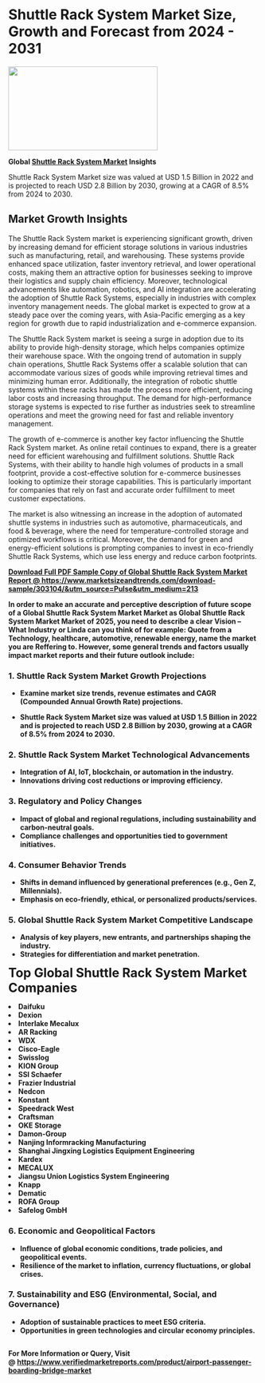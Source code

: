 <H1>Shuttle Rack System Market Size, Growth and Forecast from 2024 - 2031</H1><img class="aligncenter size-medium wp-image-584254" src="https://thirdeyenews.in/wp-content/uploads/2024/09/Global-Market-Research-300x168.jpeg" alt="" width="300" height="168" /><p><strong>Global&nbsp;<a href="https://www.marketsizeandtrends.com/download-sample/303104/&amp;utm_source=Pulse&amp;utm_medium=213">Shuttle Rack System Market</a> Insights</strong></p><p>Shuttle Rack System Market size was valued at USD 1.5 Billion in 2022 and is projected to reach USD 2.8 Billion by 2030, growing at a CAGR of 8.5% from 2024 to 2030.</p><p><h2>Market Growth Insights</h2> <p>The Shuttle Rack System market is experiencing significant growth, driven by increasing demand for efficient storage solutions in various industries such as manufacturing, retail, and warehousing. These systems provide enhanced space utilization, faster inventory retrieval, and lower operational costs, making them an attractive option for businesses seeking to improve their logistics and supply chain efficiency. Moreover, technological advancements like automation, robotics, and AI integration are accelerating the adoption of Shuttle Rack Systems, especially in industries with complex inventory management needs. The global market is expected to grow at a steady pace over the coming years, with Asia-Pacific emerging as a key region for growth due to rapid industrialization and e-commerce expansion.</p> <p><strong><a href="#"></a></strong></p> <p>The Shuttle Rack System market is seeing a surge in adoption due to its ability to provide high-density storage, which helps companies optimize their warehouse space. With the ongoing trend of automation in supply chain operations, Shuttle Rack Systems offer a scalable solution that can accommodate various sizes of goods while improving retrieval times and minimizing human error. Additionally, the integration of robotic shuttle systems within these racks has made the process more efficient, reducing labor costs and increasing throughput. The demand for high-performance storage systems is expected to rise further as industries seek to streamline operations and meet the growing need for fast and reliable inventory management.</p> <p>The growth of e-commerce is another key factor influencing the Shuttle Rack System market. As online retail continues to expand, there is a greater need for efficient warehousing and fulfillment solutions. Shuttle Rack Systems, with their ability to handle high volumes of products in a small footprint, provide a cost-effective solution for e-commerce businesses looking to optimize their storage capabilities. This is particularly important for companies that rely on fast and accurate order fulfillment to meet customer expectations.</p> <p>The market is also witnessing an increase in the adoption of automated shuttle systems in industries such as automotive, pharmaceuticals, and food & beverage, where the need for temperature-controlled storage and optimized workflows is critical. Moreover, the demand for green and energy-efficient solutions is prompting companies to invest in eco-friendly Shuttle Rack Systems, which use less energy and reduce carbon footprints.</p> <p><strong><a href="#"></p><p><span class=""><strong>Download Full PDF Sample Copy of Global Shuttle Rack System Market Report</strong> @ <a href="https://www.marketsizeandtrends.com/download-sample/303104/&amp;utm_source=Pulse&amp;utm_medium=213" target="_blank">https://www.marketsizeandtrends.com/download-sample/303104/&amp;utm_source=Pulse&amp;utm_medium=213</a></span></p><p>In order to make an accurate and perceptive description of future scope of a Global&nbsp;Shuttle Rack System Market Market as Global&nbsp;Shuttle Rack System Market Market of 2025, you need to describe a clear Vision &ndash; What Industry or Linda can you think of for example: Quote from a Technology, healthcare, automotive, renewable energy, name the market you are Reffering to. However, some general trends and factors usually impact market reports and their future outlook include:</p><h3>1.&nbsp;<strong>Shuttle Rack System Market Growth Projections</strong></h3><ul><li>Examine market size trends, revenue estimates and CAGR (Compounded Annual Growth Rate) projections.</li><li><p>Shuttle Rack System Market size was valued at USD 1.5 Billion in 2022 and is projected to reach USD 2.8 Billion by 2030, growing at a CAGR of 8.5% from 2024 to 2030.</p></li></ul><h3>2.&nbsp;<strong>Shuttle Rack System Market Technological Advancements</strong></h3><ul><li>Integration of AI, IoT, blockchain, or automation in the industry.</li><li>Innovations driving cost reductions or improving efficiency.</li></ul><h3>3.&nbsp;<strong>Regulatory and Policy Changes</strong></h3><ul><li>Impact of global and regional regulations, including sustainability and carbon-neutral goals.</li><li>Compliance challenges and opportunities tied to government initiatives.</li></ul><h3>4.&nbsp;<strong>Consumer Behavior Trends</strong></h3><ul><li>Shifts in demand influenced by generational preferences (e.g., Gen Z, Millennials).</li><li>Emphasis on eco-friendly, ethical, or personalized products/services.</li></ul><h3>5.&nbsp;<strong>Global Shuttle Rack System Market Competitive Landscape</strong></h3><ul><li>Analysis of key players, new entrants, and partnerships shaping the industry.</li><li>Strategies for differentiation and market penetration.</li></ul><p data-pm-slice="1 1 []"><span style="color: inherit; font-family: inherit; font-size: 25px;">Top Global Shuttle Rack System Market Companies</span></p><div class="" data-test-id=""><p><li>Daifuku</li><li> Dexion</li><li> Interlake Mecalux</li><li> AR Racking</li><li> WDX</li><li> Cisco-Eagle</li><li> Swisslog</li><li> KION Group</li><li> SSI Schaefer</li><li> Frazier Industrial</li><li> Nedcon</li><li> Konstant</li><li> Speedrack West</li><li> Craftsman</li><li> OKE Storage</li><li> Damon-Group</li><li> Nanjing Informracking Manufacturing</li><li> Shanghai Jingxing Logistics Equipment Engineering</li><li> Kardex</li><li> MECALUX</li><li> Jiangsu Union Logistics System Engineering</li><li> Knapp</li><li> Dematic</li><li> ROFA Group</li><li> Safelog GmbH</li></p></div><h3>6.&nbsp;<strong>Economic and Geopolitical Factors</strong></h3><ul><li>Influence of global economic conditions, trade policies, and geopolitical events.</li><li>Resilience of the market to inflation, currency fluctuations, or global crises.</li></ul><h3>7.&nbsp;<strong>Sustainability and ESG (Environmental, Social, and Governance)</strong></h3><ul><li>Adoption of sustainable practices to meet ESG criteria.</li><li>Opportunities in green technologies and circular economy principles.</li></ul><h2><strong style="font-size: 14px;">For More Information or Query, Visit @&nbsp;</strong><a style="background-color: #ffffff; font-size: 14px;" href="https://www.marketsizeandtrends.com/report/shuttle-rack-system-market/" target="_blank">https://www.verifiedmarketreports.com/product/airport-passenger-boarding-bridge-market</a></h2>
